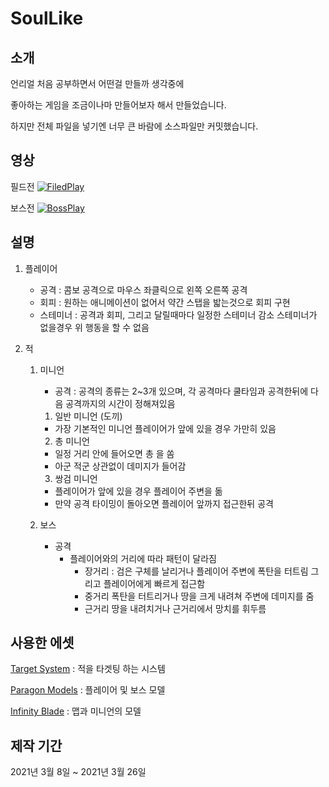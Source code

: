 # SoulLike

## 소개

언리얼 처음 공부하면서 어떤걸 만들까 생각중에

좋아하는 게임을 조금이나마 만들어보자 해서 만들었습니다.

하지만 전체 파일을 넣기엔 너무 큰 바람에 소스파일만 커밋했습니다.

## 영상
필드전
[![FiledPlay](https://img.youtube.com/vi/IIODzGtT1dk/sddefault.jpg)](https://www.youtube.com/watch?v=IIODzGtT1dk)

보스전
[![BossPlay](https://img.youtube.com/vi/2B34GB5ynyw/sddefault.jpg)](https://www.youtube.com/watch?v=2B34GB5ynyw)

## 설명

1. 플레이어
   - 공격 : 콤보 공격으로 마우스 좌클릭으로 왼쪽 오른쪽 공격
   - 회피 : 원하는 애니메이션이 없어서 약간 스탭을 밟는것으로 회피 구현
   - 스테미너 : 공격과 회피, 그리고 달릴때마다 일정한 스테미너 감소 스테미너가 없을경우 위 행동을 할 수 없음

2. 적
   1. 미니언
       - 공격 : 공격의 종류는 2~3개 있으며, 각 공격마다 쿨타임과 공격한뒤에 다음 공격까지의 시간이 정해져있음
      1. 일반 미니언 (도끼)
        - 가장 기본적인 미니언 플레이어가 앞에 있을 경우 가만히 있음
        2. 총 미니언
        - 일정 거리 안에 들어오면 총 을 쏨
        - 아군 적군 상관없이 데미지가 들어감
        3. 쌍검 미니언
        - 플레이어가 앞에 있을 경우 플레이어 주변을 돎
        - 만약 공격 타이밍이 돌아오면 플레이어 앞까지 접근한뒤 공격

    2. 보스
        - 공격
          - 플레이어와의 거리에 따라 패턴이 달라짐
            - 장거리 : 검은 구체를 날리거나 플레이어 주변에 폭탄을 터트림 그리고 플레이어에게 빠르게 접근함
            - 중거리 폭탄을 터트리거나 땅을 크게 내려쳐 주변에 데미지를 줌
            - 근거리 땅을 내려치거나 근거리에서 망치를 휘두름

## 사용한 에셋

[Target System](https://www.unrealengine.com/marketplace/ko/product/target-system-component-plugin) : 적을 타겟팅 하는 시스템

[Paragon Models](https://www.unrealengine.com/ko/paragon) : 플레이어 및 보스 모델

[Infinity Blade](https://www.unrealengine.com/marketplace/ko/assets?keywords=infinity%20blade) : 맵과 미니언의 모델

## 제작 기간
2021년 3월 8일 ~ 2021년 3월 26일
